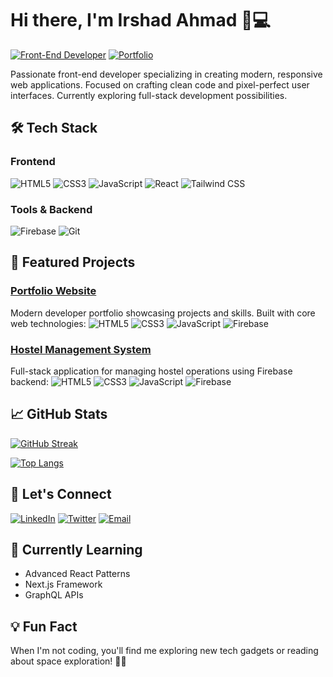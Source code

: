 # Hi there, I'm Irshad Ahmad 👨💻

[![Front-End Developer](https://img.shields.io/badge/-Front%20End%20Developer-61DAFB?style=flat&logo=react&logoColor=white)](https://github.com/Irshad-Ahmad-07)
[![Portfolio](https://img.shields.io/badge/Portfolio-%23000000.svg?style=flat&logo=firefox&logoColor=#FF7139)](https://my-portfolio-inky-two-68.vercel.app/)

Passionate front-end developer specializing in creating modern, responsive web applications. Focused on crafting clean code and pixel-perfect user interfaces. Currently exploring full-stack development possibilities.

## 🛠 Tech Stack

### Frontend
![HTML5](https://img.shields.io/badge/-HTML5-E34F26?style=flat&logo=html5&logoColor=white)
![CSS3](https://img.shields.io/badge/-CSS3-1572B6?style=flat&logo=css3&logoColor=white)
![JavaScript](https://img.shields.io/badge/-JavaScript-F7DF1E?style=flat&logo=javascript&logoColor=black)
![React](https://img.shields.io/badge/-React-61DAFB?style=flat&logo=react&logoColor=white)
![Tailwind CSS](https://img.shields.io/badge/-Tailwind%20CSS-06B6D4?style=flat&logo=tailwind-css&logoColor=white)

### Tools & Backend
![Firebase](https://img.shields.io/badge/-Firebase-FFCA28?style=flat&logo=firebase&logoColor=black)
![Git](https://img.shields.io/badge/-Git-F05032?style=flat&logo=git&logoColor=white)

## 🚀 Featured Projects

### [Portfolio Website](https://my-portfolio-inky-two-68.vercel.app/)
Modern developer portfolio showcasing projects and skills. Built with core web technologies:
![HTML5](https://img.shields.io/badge/-HTML5-E34F26?style=flat&logo=html5&logoColor=white)
![CSS3](https://img.shields.io/badge/-CSS3-1572B6?style=flat&logo=css3&logoColor=white)
![JavaScript](https://img.shields.io/badge/-JavaScript-F7DF1E?style=flat&logo=javascript&logoColor=black)
![Firebase](https://img.shields.io/badge/-Firebase-FFCA28?style=flat&logo=firebase&logoColor=black)

### [Hostel Management System](https://hostel-management-system-nu.vercel.app/)
Full-stack application for managing hostel operations using Firebase backend:
![HTML5](https://img.shields.io/badge/-HTML5-E34F26?style=flat&logo=html5&logoColor=white)
![CSS3](https://img.shields.io/badge/-CSS3-1572B6?style=flat&logo=css3&logoColor=white)
![JavaScript](https://img.shields.io/badge/-JavaScript-F7DF1E?style=flat&logo=javascript&logoColor=black)
![Firebase](https://img.shields.io/badge/-Firebase-FFCA28?style=flat&logo=firebase&logoColor=black)

## 📈 GitHub Stats

[![GitHub Streak](https://streak-stats.demolab.com/?user=Irshad-Ahmad-07&theme=dark)](https://git.io/streak-stats)

[![Top Langs](https://github-readme-stats.vercel.app/api/top-langs/?username=Irshad-Ahmad-07&layout=compact&theme=vision-friendly-dark)](https://github.com/anuraghazra/github-readme-stats)

## 🤝 Let's Connect

[![LinkedIn](https://img.shields.io/badge/LinkedIn-0077B5?style=flat&logo=linkedin&logoColor=white)](https://www.linkedin.com/in/your-linkedin)
[![Twitter](https://img.shields.io/badge/Twitter-1DA1F2?style=flat&logo=twitter&logoColor=white)](https://twitter.com/your-handle)
[![Email](https://img.shields.io/badge/Email-D14836?style=flat&logo=gmail&logoColor=white)](mailto:youremail@example.com)

## 🎯 Currently Learning
- Advanced React Patterns
- Next.js Framework
- GraphQL APIs

## 💡 Fun Fact
When I'm not coding, you'll find me exploring new tech gadgets or reading about space exploration! 🚀📡
